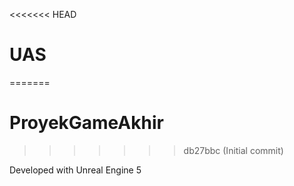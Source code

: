 <<<<<<< HEAD
# UAS
=======
# ProyekGameAkhir
>>>>>>> db27bbc (Initial commit)

Developed with Unreal Engine 5
